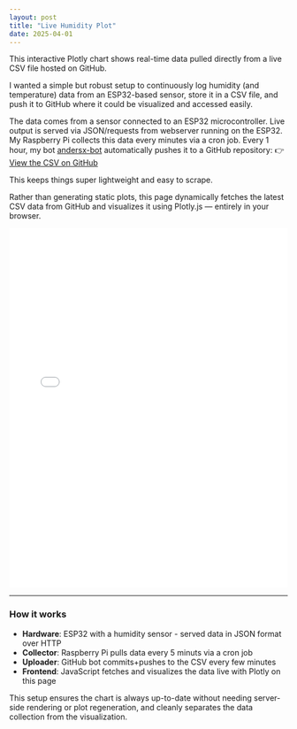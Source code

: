```yaml
---
layout: post
title: "Live Humidity Plot"
date: 2025-04-01
---
```


This interactive Plotly chart shows real-time data pulled directly from a live CSV file hosted on GitHub.

I wanted a simple but robust setup to continuously log humidity (and temperature) data from an ESP32-based sensor, store it in a CSV file, and push it to GitHub where it could be visualized and accessed easily.

The data comes from a sensor connected to an ESP32 microcontroller.
Live output is served via JSON/requests from webserver running on the ESP32.
My Raspberry Pi collects this data every minutes via a cron job.
Every 1 hour, my bot [andersx-bot](https://github.com/andersx-bot/) automatically pushes it to a GitHub repository:
👉 [View the CSV on GitHub](https://github.com/andersx/data-upload)

This keeps things super lightweight and easy to scrape.

Rather than generating static plots, this page dynamically fetches the latest CSV data from GitHub and visualizes it using Plotly.js — entirely in your browser.

<iframe src="/assets/humidity_plot.html" width="100%" height="650" style="border:none;"></iframe>

---

### How it works

- **Hardware**: ESP32 with a humidity sensor - served data in JSON format over HTTP
- **Collector**: Raspberry Pi pulls data every 5 minuts via a cron job
- **Uploader**: GitHub bot commits+pushes to the CSV every few minutes
- **Frontend**: JavaScript fetches and visualizes the data live with Plotly on this page

This setup ensures the chart is always up-to-date without needing server-side rendering or plot regeneration, and cleanly separates the data collection from the visualization.
